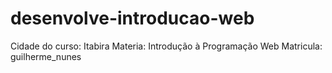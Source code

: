 # desenvolve-introducao-web


Cidade do curso: Itabira
Materia: Introdução à Programação Web
Matricula: guilherme_nunes
